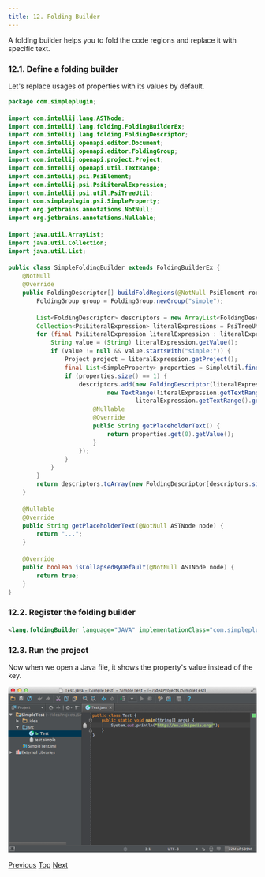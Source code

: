 ```yaml
---
title: 12. Folding Builder
---
```


A folding builder helps you to fold the code regions and replace it with specific text.

### 12.1. Define a folding builder

Let's replace usages of properties with its values by default.

```java
package com.simpleplugin;

import com.intellij.lang.ASTNode;
import com.intellij.lang.folding.FoldingBuilderEx;
import com.intellij.lang.folding.FoldingDescriptor;
import com.intellij.openapi.editor.Document;
import com.intellij.openapi.editor.FoldingGroup;
import com.intellij.openapi.project.Project;
import com.intellij.openapi.util.TextRange;
import com.intellij.psi.PsiElement;
import com.intellij.psi.PsiLiteralExpression;
import com.intellij.psi.util.PsiTreeUtil;
import com.simpleplugin.psi.SimpleProperty;
import org.jetbrains.annotations.NotNull;
import org.jetbrains.annotations.Nullable;

import java.util.ArrayList;
import java.util.Collection;
import java.util.List;

public class SimpleFoldingBuilder extends FoldingBuilderEx {
    @NotNull
    @Override
    public FoldingDescriptor[] buildFoldRegions(@NotNull PsiElement root, @NotNull Document document, boolean quick) {
        FoldingGroup group = FoldingGroup.newGroup("simple");

        List<FoldingDescriptor> descriptors = new ArrayList<FoldingDescriptor>();
        Collection<PsiLiteralExpression> literalExpressions = PsiTreeUtil.findChildrenOfType(root, PsiLiteralExpression.class);
        for (final PsiLiteralExpression literalExpression : literalExpressions) {
            String value = (String) literalExpression.getValue();
            if (value != null && value.startsWith("simple:")) {
                Project project = literalExpression.getProject();
                final List<SimpleProperty> properties = SimpleUtil.findProperties(project, value.substring(7));
                if (properties.size() == 1) {
                    descriptors.add(new FoldingDescriptor(literalExpression.getNode(),
                            new TextRange(literalExpression.getTextRange().getStartOffset() + 1,
                                    literalExpression.getTextRange().getEndOffset() - 1), group) {
                        @Nullable
                        @Override
                        public String getPlaceholderText() {
                            return properties.get(0).getValue();
                        }
                    });
                }
            }
        }
        return descriptors.toArray(new FoldingDescriptor[descriptors.size()]);
    }

    @Nullable
    @Override
    public String getPlaceholderText(@NotNull ASTNode node) {
        return "...";
    }

    @Override
    public boolean isCollapsedByDefault(@NotNull ASTNode node) {
        return true;
    }
}
```

### 12.2. Register the folding builder

```xml
<lang.foldingBuilder language="JAVA" implementationClass="com.simpleplugin.SimpleFoldingBuilder"/>
```

### 12.3. Run the project

Now when we open a Java file, it shows the property's value instead of the key.

![Folding](img/folding.png)

[Previous](find_usages_provider.md)
[Top](/tutorials/custom_language_support_tutorial.md)
[Next](go_to_symbol_contributor.md)


